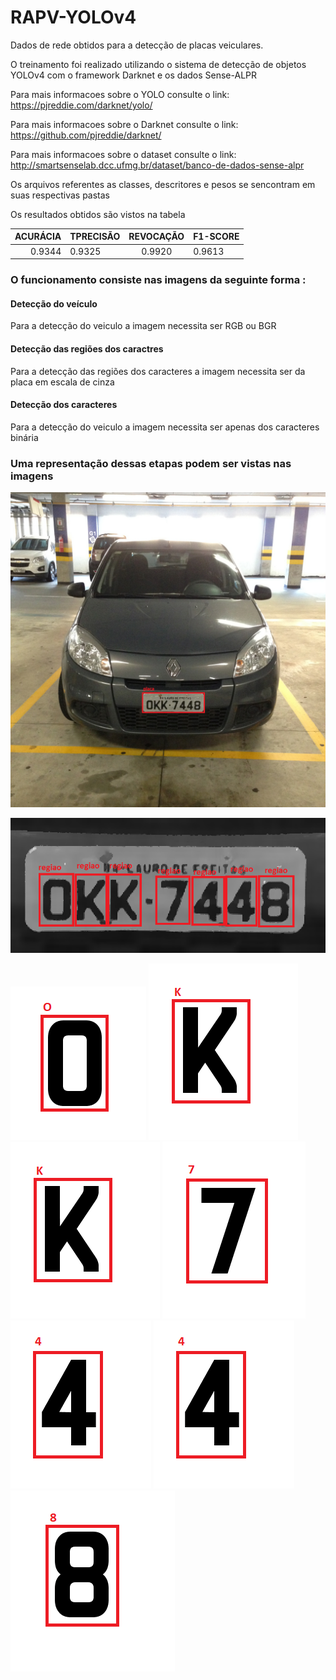 # RAPV-YOLOv4

Dados de rede obtidos para a detecção de placas veiculares.

O treinamento foi realizado utilizando o sistema de detecção de objetos YOLOv4
com o framework Darknet e os dados Sense-ALPR

Para mais informacoes sobre o YOLO consulte o link: https://pjreddie.com/darknet/yolo/

Para mais informacoes sobre o Darknet consulte o link: https://github.com/pjreddie/darknet/

Para mais informacoes sobre o dataset consulte o link: http://smartsenselab.dcc.ufmg.br/dataset/banco-de-dados-sense-alpr

Os arquivos referentes as classes, descritores e pesos se sencontram em suas respectivas pastas

Os resultados obtidos são vistos na tabela

| ACURÁCIA | TPRECISÃO | REVOCAÇÃO              |    F1-SCORE               |
|--------:|----------------------------|:--------------------:|:------------------|
|   0.9344      |          0.9325                  |       0.9920               |  0.9613                 |


### O funcionamento consiste nas imagens da seguinte forma :
#### Detecção do veículo
Para a detecção do veiculo a imagem necessita ser RGB ou BGR
#### Detecção das regiões dos caractres
Para a detecção das regiões dos caracteres a imagem necessita ser da placa em escala de cinza
#### Detecção dos caracteres
Para a detecção do veiculo a imagem necessita ser apenas dos caracteres binária

### Uma representação dessas etapas podem ser vistas nas imagens

![placa](https://github.com/RToramaru/RAPV-YOLOv4/blob/main/images/placa.png)

![regiao](https://github.com/RToramaru/RAPV-YOLOv4/blob/main/images/regiao.png)

![O](https://github.com/RToramaru/RAPV-YOLOv4/blob/main/images/O.png)
![K](https://github.com/RToramaru/RAPV-YOLOv4/blob/main/images/K.png)
![K](https://github.com/RToramaru/RAPV-YOLOv4/blob/main/images/K.png)
![7](https://github.com/RToramaru/RAPV-YOLOv4/blob/main/images/7.png)
![4](https://github.com/RToramaru/RAPV-YOLOv4/blob/main/images/4.png)
![4](https://github.com/RToramaru/RAPV-YOLOv4/blob/main/images/4.png)
![8](https://github.com/RToramaru/RAPV-YOLOv4/blob/main/images/8.png)
